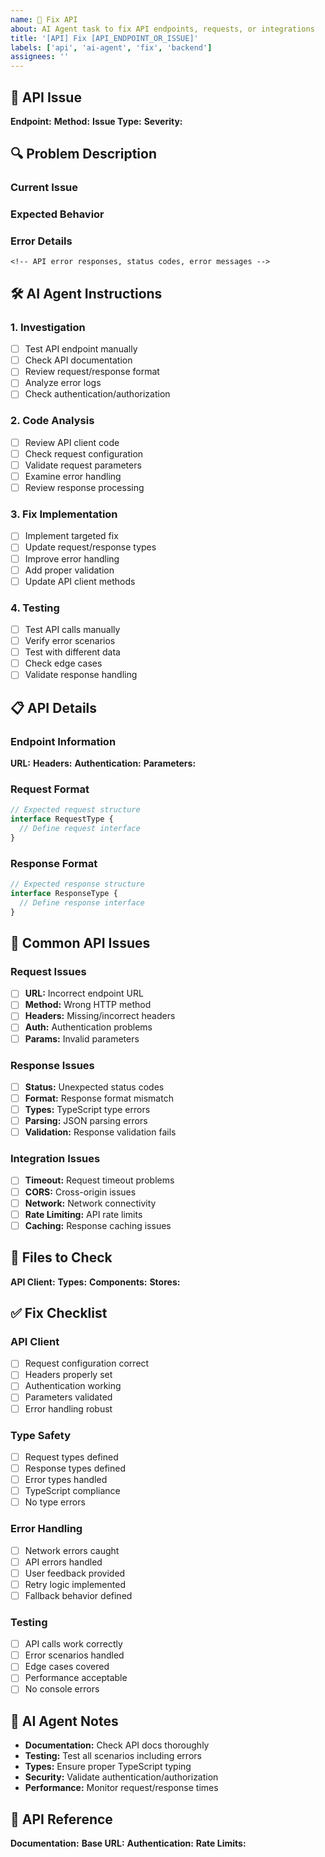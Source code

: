```yaml
---
name: 🔌 Fix API
about: AI Agent task to fix API endpoints, requests, or integrations
title: '[API] Fix [API_ENDPOINT_OR_ISSUE]'
labels: ['api', 'ai-agent', 'fix', 'backend']
assignees: ''
---
```


## 🔌 API Issue

**Endpoint:** <!-- API endpoint URL or name -->
**Method:** <!-- GET/POST/PUT/DELETE/PATCH -->
**Issue Type:** <!-- Bug/Performance/Security/Integration -->
**Severity:** <!-- Critical/High/Medium/Low -->

## 🔍 Problem Description

### Current Issue
<!-- Describe what's wrong with the API -->

### Expected Behavior
<!-- What should the API do instead? -->

### Error Details
```
<!-- API error responses, status codes, error messages -->
```

## 🛠️ AI Agent Instructions

### 1. Investigation
- [ ] Test API endpoint manually
- [ ] Check API documentation
- [ ] Review request/response format
- [ ] Analyze error logs
- [ ] Check authentication/authorization

### 2. Code Analysis
- [ ] Review API client code
- [ ] Check request configuration
- [ ] Validate request parameters
- [ ] Examine error handling
- [ ] Review response processing

### 3. Fix Implementation
- [ ] Implement targeted fix
- [ ] Update request/response types
- [ ] Improve error handling
- [ ] Add proper validation
- [ ] Update API client methods

### 4. Testing
- [ ] Test API calls manually
- [ ] Verify error scenarios
- [ ] Test with different data
- [ ] Check edge cases
- [ ] Validate response handling

## 📋 API Details

### Endpoint Information
**URL:** <!-- Full API endpoint URL -->
**Headers:** <!-- Required headers -->
**Authentication:** <!-- Auth method used -->
**Parameters:** <!-- Query params, body params -->

### Request Format
```typescript
// Expected request structure
interface RequestType {
  // Define request interface
}
```

### Response Format
```typescript
// Expected response structure
interface ResponseType {
  // Define response interface
}
```

## 🔧 Common API Issues

### Request Issues
- [ ] **URL:** Incorrect endpoint URL
- [ ] **Method:** Wrong HTTP method
- [ ] **Headers:** Missing/incorrect headers
- [ ] **Auth:** Authentication problems
- [ ] **Params:** Invalid parameters

### Response Issues
- [ ] **Status:** Unexpected status codes
- [ ] **Format:** Response format mismatch
- [ ] **Types:** TypeScript type errors
- [ ] **Parsing:** JSON parsing errors
- [ ] **Validation:** Response validation fails

### Integration Issues
- [ ] **Timeout:** Request timeout problems
- [ ] **CORS:** Cross-origin issues
- [ ] **Network:** Network connectivity
- [ ] **Rate Limiting:** API rate limits
- [ ] **Caching:** Response caching issues

## 📁 Files to Check

**API Client:** <!-- app/utils/api.ts, composables/useApi.ts -->
**Types:** <!-- types/api.ts, interfaces/ -->
**Components:** <!-- Components using this API -->
**Stores:** <!-- Pinia stores using this API -->

## ✅ Fix Checklist

### API Client
- [ ] Request configuration correct
- [ ] Headers properly set
- [ ] Authentication working
- [ ] Parameters validated
- [ ] Error handling robust

### Type Safety
- [ ] Request types defined
- [ ] Response types defined
- [ ] Error types handled
- [ ] TypeScript compliance
- [ ] No type errors

### Error Handling
- [ ] Network errors caught
- [ ] API errors handled
- [ ] User feedback provided
- [ ] Retry logic implemented
- [ ] Fallback behavior defined

### Testing
- [ ] API calls work correctly
- [ ] Error scenarios handled
- [ ] Edge cases covered
- [ ] Performance acceptable
- [ ] No console errors

## 🚀 AI Agent Notes

- **Documentation:** Check API docs thoroughly
- **Testing:** Test all scenarios including errors
- **Types:** Ensure proper TypeScript typing
- **Security:** Validate authentication/authorization
- **Performance:** Monitor request/response times

## 📖 API Reference

**Documentation:** <!-- Link to API documentation -->
**Base URL:** <!-- API base URL -->
**Authentication:** <!-- Auth method and setup -->
**Rate Limits:** <!-- API rate limiting info -->
